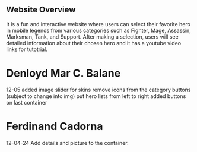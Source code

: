 ## Website Overview
It is a fun and interactive website where users can select their favorite hero in mobile legends from various categories such as Fighter, Mage, Assassin, Marksman, Tank, and Support. After making a selection, users will see detailed information about their chosen hero and it has a youtube video links for tutotrial.




# Denloyd Mar C. Balane 
12-05 
added image slider for skins 
remove icons from the category buttons (subject to change into img)
put hero lists from left to right 
added buttons on last container 



# Ferdinand Cadorna 
12-04-24 Add details and picture to the container.